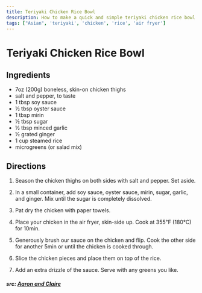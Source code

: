```yaml
---
title: Teriyaki Chicken Rice Bowl
description: How to make a quick and simple teriyaki chicken rice bowl with an air fryer
tags: ["Asian", 'teriyaki', 'chicken', 'rice', 'air fryer']
---
```


# Teriyaki Chicken Rice Bowl
## Ingredients
- 7oz (200g) boneless, skin-on chicken thighs
- salt and pepper, to taste
- 1 tbsp soy sauce
- &frac12; tbsp oyster sauce
- 1 tbsp mirin
- &frac12; tbsp sugar
- &frac12; tbsp minced garlic
- &frac12; grated ginger
- 1 cup steamed rice
- microgreens (or salad mix)

## Directions
1. Season the chicken thighs on both sides with salt and pepper. Set aside.

2. In a small container, add soy sauce, oyster sauce, mirin, sugar, garlic, and ginger. Mix until the sugar is completely dissolved.

3. Pat dry the chicken with paper towels.

4. Place your chicken in the air fryer, skin-side up. Cook at 355℉ (180℃) for 10min.

5. Generously brush our sauce on the chicken and flip. Cook the other side for another 5min or until the chicken is cooked through.

6. Slice the chicken pieces and place them on top of the rice.

7. Add an extra drizzle of the sauce. Serve with any greens you like.

##### src: [Aaron and Claire](https://aaronandclaire.com/teriyaki-chicken-rice-bowl-ft-air-fryer-recipe/)
